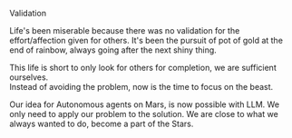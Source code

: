Validation 

Life's been miserable because there was no validation for the effort/affection given for others. 
It's been the pursuit of pot of gold at the end of rainbow,  always going after the next shiny thing. 

This life is short to only look for others for completion,  we are sufficient ourselves.  
Instead of avoiding the problem,  now is the time to focus on the beast. 

Our idea for Autonomous agents on Mars, is now possible with LLM. We only need to apply our problem to the solution. 
We are close to what we always wanted to do,  become a part of the Stars. 
